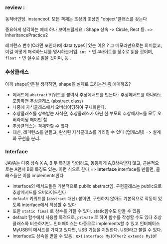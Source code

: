 ### review : 
동적바인딩. instanceof. 모든 객체는 조상의 조상인 "object"클래스를 갖는다

중요하게 생각하는 예제 하나 보여드릴게요 : Shape 상속 -> Circle, Rect 등.
=> InheritancePractice2

레퍼런스 변수(C라면 포인터)에 data type이 있는 이유 ? 그 메모리만으로는 의미없고, 이걸 어떻게 해석하느냐를 명시하는거임. `int *` 면 4바이트를 정수로 읽을 것이며, `float *` 면 실수로 읽을 것이며, 등..

### 추상클래스
아까 shape만든걸 생각하면, shape을 실제로 그리는건 좀 애매하죠? 
- 메서드에 `abstract` 키워드를 붙여서 추상메서드를 만든다 : 추상메서드를 하나라도 포함하면 추상클래스 (abstract class)
- 나중에 자식클래스에서 오버라이딩하여 구체화한다.
- 추상클래스를 상속받는 자식은, 추상클래스가 아닌 한 부모의 추상메서드를 모두 오버라이딩 해야만 함
- 추상클래스는 객체화할 수 없다
- 대신, 레퍼런스를 만들고, 완성된 자식클래스를 가리킬 수 있다 (업캐스팅)
=> 설계와 구현을 분리. 


### Interface
JAVA는 다중 상속 X
A, B 두 특징을 담더라도, 동등하게 A,B상속받지 않고, 근본적으로는 A면서 B의 특징도 있는. 이런 식으로 한다
=> **Interface**
interface를 만들면, 클래스들은 이를 implements한다
- interface의 메서드들은 기본적으로 public abstract임. 구현클래스는 public으로 추상메서드를 오버라이드한다
- `default` 키워드를 (`abstract` 대신) 붙이면, 구현하지 않아도 기본적으로 작동이 있도록 interface에서 작성할 수 있다
- 또한 `static final` 로 상수를 가질 수 있다. static함수도 만들 수 있음
- default 함수에서 사용할 목적으로, `private` 로 하여 함수를 작성할 수도 있다
추상클래스와 비슷하지만.. 인터페이스는 다중으로 implements할 수 있고
인터페이스 MyUSB의 메서드를 가지고 있다면, USB 기능을 지원한다. USB라고 불릴 수 있다.
- Interface도 상속을 받을 수 있음 : ex) `interface MyIOTVer2 extends MyIOT` 